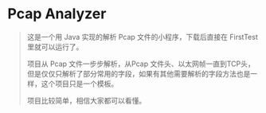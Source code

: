 # Pcap Analyzer

> 这是一个用 Java 实现的解析 Pcap 文件的小程序，下载后直接在 FirstTest 里就可以运行了。
>
> 项目从 Pcap 文件一步步解析，从Pcap 文件头、以太网帧一直到TCP头，但是仅仅只解析了部分常用的字段，如果有其他需要解析的字段方法也是一样，这个项目只是一个模板。
>
> 项目比较简单，相信大家都可以看懂。
